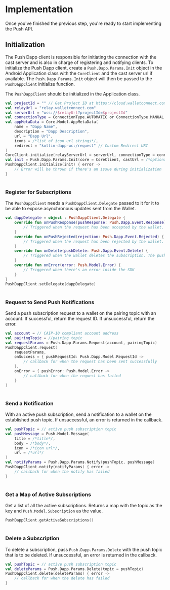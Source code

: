 # Implementation

Once you've finished the previous step, you're ready to start implementing the Push API.

## Initialization

The Push Dapp client is responsible for initiating the connection with the cast server and is also in charge of registering and notifying clients. To initialize the Push Dapp client, create a `Push.Dapp.Params.Init` object in the Android Application class with the `CoreClient` and the cast server url if available. The `Push.Dapp.Params.Init` object will then be passed to the `PushDappClient` initialize function.

The `PushDappClient` should be initialized in the Application class.

```kotlin
val projectId = "" // Get Project ID at https://cloud.walletconnect.com/
val relayUrl = "relay.walletconnect.com"
val serverUrl = "wss://$relayUrl?projectId=$projectId"
val connectionType = ConnectionType.AUTOMATIC or ConnectionType.MANUAL
val appMetaData = Core.Model.AppMetaData(
    name = "Dapp Name",
    description = "Dapp Description",
    url = "Dapp Url",
    icons = /*list of icon url strings*/,
    redirect = "kotlin-dapp-wc:/request" // Custom Redirect URI
)
CoreClient.initialize(relayServerUrl = serverUrl, connectionType = connectionType, application = this, metaData = appMetaData)
val init = Push.Dapp.Params.Init(core = CoreClient, castUrl = /*optional castUrl*/)
PushDappClient.initialize(init) { error ->
    // Error will be thrown if there's an issue during initialization
}
```

#

### Register for Subscriptions

The `PushDappClient` needs a `PushDappClient.Delegate` passed to it for it to be able to expose asynchronous updates sent from the Wallet.

```kotlin
val dappDelegate = object : PushDappClient.Delegate {
    override fun onPushResponse(pushResponse: Push.Dapp.Event.Response) {
        // Triggered when the request has been accepted by the wallet. The pushResponse contains the accepted subscription
    }
    override fun onPushRejected(rejection: Push.Dapp.Event.Rejected) {
        // Triggered when the request has been rejected by the wallet. The rejection contains the reason for the rejection
    }
    override fun onDelete(pushDelete: Push.Dapp.Event.Delete) {
        // Triggered when the wallet deletes the subscription. The pushDelete contains the topic that was deleted
    }
    override fun onError(error: Push.Model.Error) {
        // Triggered when there's an error inside the SDK
    }
}
PushDappClient.setDelegate(dappDelegate)
```

#

### Request to Send Push Notifications

Send a push subscription request to a wallet on the pairing topic with an account. If successful, return the request ID. If unsuccessful, return the error.

```kotlin
val account = // CAIP-10 compliant account address
val pairingTopic = //pairing topic
val requestParams = Push.Dapp.Params.Request(account, pairingTopic)
PushDappClient.request(
    requestParams,
    onSuccess = { pushRequestId: Push.Dapp.Model.RequestId ->
        // callback for when the request has been sent successfully
    },
    onError = { pushError: Push.Model.Error ->
        // callback for when the request has failed
    }
)
```

#

### Send a Notification

With an active push subscription, send a notification to a wallet on the established push topic. If unsuccessful, an error is returned in the callback.

```kotlin
val pushTopic = // active push subscription topic
val pushMessage = Push.Model.Message(
    title = /*title*/,
    body = /*body*/,
    icon = /*icon url*/,
    url = /*url*/
)
val notifyParams = Push.Dapp.Params.Notify(pushTopic, pushMessage)
PushDappClient.notify(notifyParams) { error ->
    // callback for when the notify has failed
}
```

#

### Get a Map of Active Subscriptions

Get a list of all the active subscriptions. Returns a map with the topic as the key and `Push.Model.Subscription` as the value.

```kotlin
PushDappClient.getActiveSubscriptions()
```

#

### Delete a Subscription

To delete a subscription, pass `Push.Dapp.Params.Delete` with the push topic that is to be deleted. If unsuccessful, an error is returned in the callback.

```kotlin
val pushTopic = // active push subscription topic
val deleteParams = Push.Dapp.Params.Delete(topic = pushTopic)
PushDappClient.delete(deleteParams) { error ->
    // callback for when the delete has failed
}
```

#
